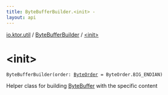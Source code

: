 ```yaml
---
title: ByteBufferBuilder.<init> - 
layout: api
---
```


<div class='api-docs-breadcrumbs'><a href="../index.html">io.ktor.util</a> / <a href="index.html">ByteBufferBuilder</a> / <a href="./-init-.html">&lt;init&gt;</a></div>

# &lt;init&gt;

<div class="signature"><code><span class="identifier">ByteBufferBuilder</span><span class="symbol">(</span><span class="parameterName" id="io.ktor.util.ByteBufferBuilder$<init>(java.nio.ByteOrder)/order">order</span><span class="symbol">:</span>&nbsp;<a href="http://docs.oracle.com/javase/6/docs/api/java/nio/ByteOrder.html"><span class="identifier">ByteOrder</span></a>&nbsp;<span class="symbol">=</span>&nbsp;ByteOrder.BIG_ENDIAN<span class="symbol">)</span></code></div>

Helper class for building <a href="http://docs.oracle.com/javase/6/docs/api/java/nio/ByteBuffer.html">ByteBuffer</a> with the specific content

